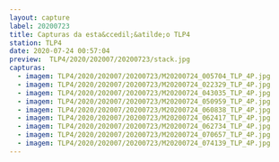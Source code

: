 ```yaml
---
layout: capture
label: 20200723
title: Capturas da esta&ccedil;&atilde;o TLP4
station: TLP4
date: 2020-07-24 00:57:04
preview:  TLP4/2020/202007/20200723/stack.jpg
capturas:
  - imagem: TLP4/2020/202007/20200723/M20200724_005704_TLP_4P.jpg
  - imagem: TLP4/2020/202007/20200723/M20200724_022329_TLP_4P.jpg
  - imagem: TLP4/2020/202007/20200723/M20200724_043035_TLP_4P.jpg
  - imagem: TLP4/2020/202007/20200723/M20200724_050959_TLP_4P.jpg
  - imagem: TLP4/2020/202007/20200723/M20200724_060838_TLP_4P.jpg
  - imagem: TLP4/2020/202007/20200723/M20200724_062417_TLP_4P.jpg
  - imagem: TLP4/2020/202007/20200723/M20200724_062734_TLP_4P.jpg
  - imagem: TLP4/2020/202007/20200723/M20200724_070657_TLP_4P.jpg
  - imagem: TLP4/2020/202007/20200723/M20200724_074139_TLP_4P.jpg
---
```

